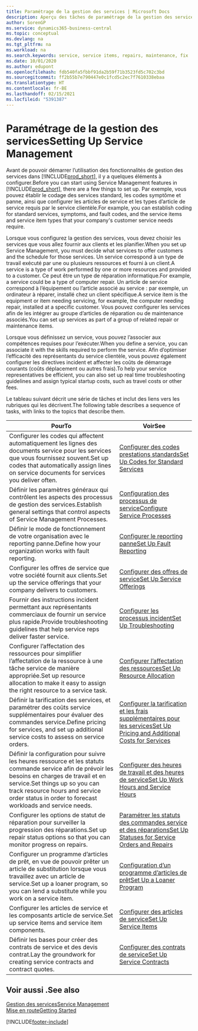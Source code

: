 ```yaml
---
title: Paramétrage de la gestion des services | Microsoft Docs
description: Aperçu des tâches de paramétrage de la gestion des services en fonction de la manière dont vos partenaires gère leurs services.
author: SorenGP
ms.service: dynamics365-business-central
ms.topic: conceptual
ms.devlang: na
ms.tgt_pltfrm: na
ms.workload: na
ms.search.keywords: service, service items, repairs, maintenance, fix
ms.date: 10/01/2020
ms.author: edupont
ms.openlocfilehash: fdb540fa5fbbf91da2b59f71b3523fd5c702c3bd
ms.sourcegitcommit: ff2b55b7e790447e0c1fcd5c2ec7f7610338ebaa
ms.translationtype: HT
ms.contentlocale: fr-BE
ms.lasthandoff: 02/15/2021
ms.locfileid: "5391387"
---
```

# <a name="setting-up-service-management"></a><span data-ttu-id="c9861-103">Paramétrage de la gestion des services</span><span class="sxs-lookup"><span data-stu-id="c9861-103">Setting Up Service Management</span></span>
<span data-ttu-id="c9861-104">Avant de pouvoir démarrer l’utilisation des fonctionnalités de gestion des services dans [!INCLUDE[prod_short](includes/prod_short.md)], il y a quelques éléments à configurer.</span><span class="sxs-lookup"><span data-stu-id="c9861-104">Before you can start using Service Management features in [!INCLUDE[prod_short](includes/prod_short.md)], there are a few things to set up.</span></span> <span data-ttu-id="c9861-105">Par exemple, vous pouvez établir le codage des services standard, les codes symptôme et panne, ainsi que configurer les articles de service et les types d’article de service requis par le service clientèle.</span><span class="sxs-lookup"><span data-stu-id="c9861-105">For example, you can establish coding for standard services, symptoms, and fault codes, and the service items and service item types that your company's customer service needs require.</span></span>  

<span data-ttu-id="c9861-106">Lorsque vous configurez la gestion des services, vous devez choisir les services que vous allez fournir aux clients et les planifier.</span><span class="sxs-lookup"><span data-stu-id="c9861-106">When you set up Service Management, you must decide what services to offer customers and the schedule for those services.</span></span> <span data-ttu-id="c9861-107">Un service correspond à un type de travail exécuté par une ou plusieurs ressources et fourni à un client.</span><span class="sxs-lookup"><span data-stu-id="c9861-107">A service is a type of work performed by one or more resources and provided to a customer.</span></span> <span data-ttu-id="c9861-108">Ce peut être un type de réparation informatique.</span><span class="sxs-lookup"><span data-stu-id="c9861-108">For example, a service could be a type of computer repair.</span></span> <span data-ttu-id="c9861-109">Un article de service correspond à l’équipement ou l’article associé au service : par exemple, un ordinateur à réparer, installé chez un client spécifique.</span><span class="sxs-lookup"><span data-stu-id="c9861-109">A service item is the equipment or item needing servicing, for example, the computer needing repair, installed at a specific customer.</span></span> <span data-ttu-id="c9861-110">Vous pouvez configurer les services afin de les intégrer au groupe d’articles de réparation ou de maintenance associés.</span><span class="sxs-lookup"><span data-stu-id="c9861-110">You can set up services as part of a group of related repair or maintenance items.</span></span>  
  
<span data-ttu-id="c9861-111">Lorsque vous définissez un service, vous pouvez l’associer aux compétences requises pour l’exécuter.</span><span class="sxs-lookup"><span data-stu-id="c9861-111">When you define a service, you can associate it with the skills required to perform the service.</span></span> <span data-ttu-id="c9861-112">Afin d’optimiser l’efficacité des représentants du service clientèle, vous pouvez également configurer les directives incident et affecter les coûts de démarrage courants (coûts déplacement ou autres frais).</span><span class="sxs-lookup"><span data-stu-id="c9861-112">To help your service representatives be efficient, you can also set up real time troubleshooting guidelines and assign typical startup costs, such as travel costs or other fees.</span></span>  

<span data-ttu-id="c9861-113">Le tableau suivant décrit une série de tâches et inclut des liens vers les rubriques qui les décrivent.</span><span class="sxs-lookup"><span data-stu-id="c9861-113">The following table describes a sequence of tasks, with links to the topics that describe them.</span></span>  
  
| <span data-ttu-id="c9861-114">Pour</span><span class="sxs-lookup"><span data-stu-id="c9861-114">To</span></span> | <span data-ttu-id="c9861-115">Voir</span><span class="sxs-lookup"><span data-stu-id="c9861-115">See</span></span> |
| --- | --- |
| <span data-ttu-id="c9861-116">Configurer les codes qui affectent automatiquement les lignes des documents service pour les services que vous fournissez souvent.</span><span class="sxs-lookup"><span data-stu-id="c9861-116">Set up codes that automatically assign lines on service documents for services you deliver often.</span></span> |[<span data-ttu-id="c9861-117">Configurer des codes prestations standards</span><span class="sxs-lookup"><span data-stu-id="c9861-117">Set Up Codes for Standard Services</span></span>](service-how-setup-service-coding.md)|
| <span data-ttu-id="c9861-118">Définir les paramètres généraux qui contrôlent les aspects des processus de gestion des services.</span><span class="sxs-lookup"><span data-stu-id="c9861-118">Establish general settings that control aspects of Service Management Processes.</span></span>|[<span data-ttu-id="c9861-119">Configuration des processus de service</span><span class="sxs-lookup"><span data-stu-id="c9861-119">Configure Service Processes</span></span>](service-setup-service-processes.md)|
| <span data-ttu-id="c9861-120">Définir le mode de fonctionnement de votre organisation avec le reporting panne.</span><span class="sxs-lookup"><span data-stu-id="c9861-120">Define how your organization works with fault reporting.</span></span> |[<span data-ttu-id="c9861-121">Configurer le reporting panne</span><span class="sxs-lookup"><span data-stu-id="c9861-121">Set Up Fault Reporting</span></span>](service-how-setup-fault-reporting.md) |
| <span data-ttu-id="c9861-122">Configurer les offres de service que votre société fournit aux clients.</span><span class="sxs-lookup"><span data-stu-id="c9861-122">Set up the service offerings that your company delivers to customers.</span></span>|[<span data-ttu-id="c9861-123">Configurer des offres de service</span><span class="sxs-lookup"><span data-stu-id="c9861-123">Set Up Service Offerings</span></span>](service-how-setup-service-offerings.md)|
| <span data-ttu-id="c9861-124">Fournir des instructions incident permettant aux représentants commerciaux de fournir un service plus rapide.</span><span class="sxs-lookup"><span data-stu-id="c9861-124">Provide troubleshooting guidelines that help service reps deliver faster service.</span></span> |[<span data-ttu-id="c9861-125">Configurer les processus incident</span><span class="sxs-lookup"><span data-stu-id="c9861-125">Set Up Troubleshooting</span></span>](service-how-setup-troubleshooting.md) |
| <span data-ttu-id="c9861-126">Configurer l’affectation des ressources pour simplifier l’affectation de la ressource à une tâche service de manière appropriée.</span><span class="sxs-lookup"><span data-stu-id="c9861-126">Set up resource allocation to make it easy to assign the right resource to a service task.</span></span> |[<span data-ttu-id="c9861-127">Configurer l’affectation des ressources</span><span class="sxs-lookup"><span data-stu-id="c9861-127">Set Up Resource Allocation</span></span>](service-how-setup-resource-allocation.md) |
| <span data-ttu-id="c9861-128">Définir la tarification des services, et paramétrer des coûts service supplémentaires pour évaluer des commandes service.</span><span class="sxs-lookup"><span data-stu-id="c9861-128">Define pricing for services, and set up additional service costs to assess on service orders.</span></span> |[<span data-ttu-id="c9861-129">Configurer la tarification et les frais supplémentaires pour les services</span><span class="sxs-lookup"><span data-stu-id="c9861-129">Set Up Pricing and Additional Costs for Services</span></span>](service-how-setup-service-costs-pricing.md)|
| <span data-ttu-id="c9861-130">Définir la configuration pour suivre les heures ressource et les statuts commande service afin de prévoir les besoins en charges de travail et en service.</span><span class="sxs-lookup"><span data-stu-id="c9861-130">Set things up so you can track resource hours and service order status in order to forecast workloads and service needs.</span></span>|[<span data-ttu-id="c9861-131">Configurer des heures de travail et des heures de service</span><span class="sxs-lookup"><span data-stu-id="c9861-131">Set Up Work Hours and Service Hours</span></span>](service-how-setup-work-service-hours.md)|
| <span data-ttu-id="c9861-132">Configurer les options de statut de réparation pour surveiller la progression des réparations.</span><span class="sxs-lookup"><span data-stu-id="c9861-132">Set up repair status options so that you can monitor progress on repairs.</span></span> | [<span data-ttu-id="c9861-133">Paramétrer les statuts des commandes service et des réparations</span><span class="sxs-lookup"><span data-stu-id="c9861-133">Set Up Statuses for Service Orders and Repairs</span></span>](service-order-repair-status.md)|
| <span data-ttu-id="c9861-134">Configurer un programme d’articles de prêt, en vue de pouvoir prêter un article de substitution lorsque vous travaillez avec un article de service.</span><span class="sxs-lookup"><span data-stu-id="c9861-134">Set up a loaner program, so you can lend a substitute while you work on a service item.</span></span> |[<span data-ttu-id="c9861-135">Configuration d’un programme d’articles de prêt</span><span class="sxs-lookup"><span data-stu-id="c9861-135">Set Up a Loaner Program</span></span>](service-how-setup-loaner-program.md) |
| <span data-ttu-id="c9861-136">Configurer les articles de service et les composants article de service.</span><span class="sxs-lookup"><span data-stu-id="c9861-136">Set up service items and service item components.</span></span> |[<span data-ttu-id="c9861-137">Configurer des articles de service</span><span class="sxs-lookup"><span data-stu-id="c9861-137">Set Up Service Items</span></span>](service-how-setup-service-items.md) |
| <span data-ttu-id="c9861-138">Définir les bases pour créer des contrats de service et des devis contrat.</span><span class="sxs-lookup"><span data-stu-id="c9861-138">Lay the groundwork for creating service contracts and contract quotes.</span></span> |[<span data-ttu-id="c9861-139">Configurer des contrats de service</span><span class="sxs-lookup"><span data-stu-id="c9861-139">Set Up Service Contracts</span></span>](service-how-setup-service-contracts.md) |

## <a name="see-also"></a><span data-ttu-id="c9861-140">Voir aussi .</span><span class="sxs-lookup"><span data-stu-id="c9861-140">See also</span></span>
[<span data-ttu-id="c9861-141">Gestion des services</span><span class="sxs-lookup"><span data-stu-id="c9861-141">Service Management</span></span>](service-service.md)  
[<span data-ttu-id="c9861-142">Mise en route</span><span class="sxs-lookup"><span data-stu-id="c9861-142">Getting Started</span></span>](product-get-started.md)  


[!INCLUDE[footer-include](includes/footer-banner.md)]